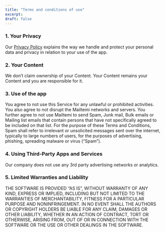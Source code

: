 ```yaml
---
title: "Terms and conditions of use"
excerpt:  
draft: false
---
```


### 1. Your Privacy

Our [Privacy Policy](https://mailtemi.com/privacy) explains the way we handle and protect your personal data and privacy in relation to your use of the app.

### 2. Your Content

We don’t claim ownership of your Content. Your Content remains your Content and you are responsible for it. 

### 3. Use of the app

You agree to not use this Service for any unlawful or prohibited activities. You also agree to not disrupt the Mailtemi networks and servers. You further agree to not use Mailtemi to send Spam, Junk mail, Bulk emails or Mailing list emails that contain persons that have not specifically agreed to be included on that list. For the purpose of these Terms and Conditions, Spam shall refer to irrelevant or unsolicited messages sent over the internet, typically to large numbers of users, for the purposes of advertising, phishing, spreading malware or virus (“Spam”). 

### 4. Using Third-Party Apps and Services

Our company does not use any 3rd party advertising networks or analytics. 

### 5. Limited Warranties and Liability

THE SOFTWARE IS PROVIDED “AS IS”, WITHOUT WARRANTY OF ANY KIND, EXPRESS OR IMPLIED, INCLUDING BUT NOT LIMITED TO THE WARRANTIES OF MERCHANTABILITY, FITNESS FOR A PARTICULAR PURPOSE AND NONINFRINGEMENT. IN NO EVENT SHALL THE AUTHORS OR COPYRIGHT HOLDERS BE LIABLE FOR ANY CLAIM, DAMAGES OR OTHER LIABILITY, WHETHER IN AN ACTION OF CONTRACT, TORT OR OTHERWISE, ARISING FROM, OUT OF OR IN CONNECTION WITH THE SOFTWARE OR THE USE OR OTHER DEALINGS IN THE SOFTWARE. 
